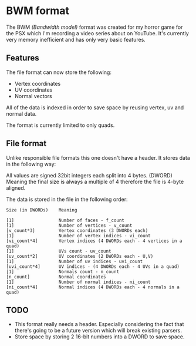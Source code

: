 # BWM format
The BWM *(Bandwidth model)* format was created for my horror game for the PSX which I'm recording a video series about on YouTube. It's currently very memory inefficient and has only very basic features.

## Features
The file format can now store the following:
- Vertex coordinates
- UV coordinates
- Normal vectors

All of the data is indexed in order to save space by reusing vertex, uv and normal data.

The format is currently limited to only quads.

## File format
Unlike responsible file formats this one doesn't have a header. It stores data in the following way:

All values are signed 32bit integers each split into 4 bytes. (DWORD) Meaning the final size is always a multiple of 4 therefore the file is 4-byte aligned.

The data is stored in the file in the following order:
```
Size (in DWORDs)    Meaning

[1]                 Number of faces - f_count
[1]                 Number of vertices - v_count
[v_count*3]         Vertex coordinates (3 DWORDs each)
[1]                 Number of vertex indices - vi_count
[vi_count*4]        Vertex indices (4 DWORDs each - 4 vertices in a quad)
[1]                 UVs count - uv_count 
[uv_count*2]        UV coordinates (2 DWORDs each - U,V)    
[1]                 Number of uv indices - uvi_count
[uvi_count*4]       UV indices - (4 DWORDs each - 4 UVs in a quad)  
[1]                 Normals count - n_count 
[n_count]           Normal coordinates      
[1]                 Number of normal indices - ni_count
[ni_count*4]        Normal indices (4 DWORDs each - 4 normals in a quad)
```

## TODO
- This format really needs a header. Especially considering the fact that there's going to be a future version which will break existing parsers.
- Store space by storing 2 16-bit numbers into a DWORD to save space.